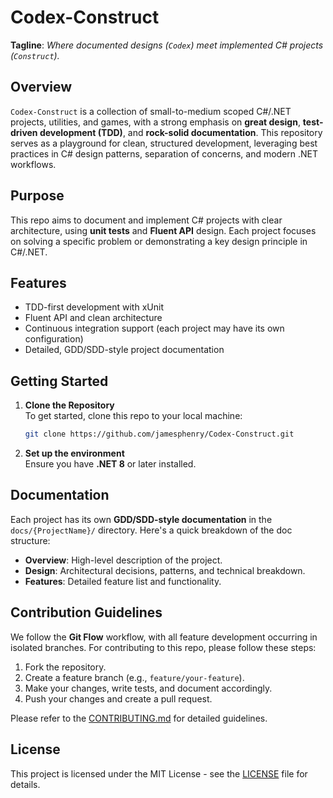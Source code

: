 # Codex-Construct

**Tagline**: *Where documented designs (`Codex`) meet implemented C# projects (`Construct`).*

## Overview

`Codex-Construct` is a collection of small-to-medium scoped C#/.NET projects, utilities, and games, with a strong emphasis on **great design**, **test-driven development (TDD)**, and **rock-solid documentation**. This repository serves as a playground for clean, structured development, leveraging best practices in C# design patterns, separation of concerns, and modern .NET workflows.

## Purpose

This repo aims to document and implement C# projects with clear architecture, using **unit tests** and **Fluent API** design. Each project focuses on solving a specific problem or demonstrating a key design principle in C#/.NET.

## Features

- TDD-first development with xUnit
- Fluent API and clean architecture
- Continuous integration support (each project may have its own configuration)
- Detailed, GDD/SDD-style project documentation

## Getting Started

1. **Clone the Repository**  
   To get started, clone this repo to your local machine:

   ```bash
   git clone https://github.com/jamesphenry/Codex-Construct.git
   ```

2. **Set up the environment**  
   Ensure you have **.NET 8** or later installed.

## Documentation

Each project has its own **GDD/SDD-style documentation** in the `docs/{ProjectName}/` directory. Here's a quick breakdown of the doc structure:

- **Overview**: High-level description of the project.
- **Design**: Architectural decisions, patterns, and technical breakdown.
- **Features**: Detailed feature list and functionality.

## Contribution Guidelines

We follow the **Git Flow** workflow, with all feature development occurring in isolated branches. For contributing to this repo, please follow these steps:

1. Fork the repository.
2. Create a feature branch (e.g., `feature/your-feature`).
3. Make your changes, write tests, and document accordingly.
4. Push your changes and create a pull request.

Please refer to the [CONTRIBUTING.md](./CONTRIBUTING.md) for detailed guidelines.

## License

This project is licensed under the MIT License - see the [LICENSE](./LICENSE) file for details.
